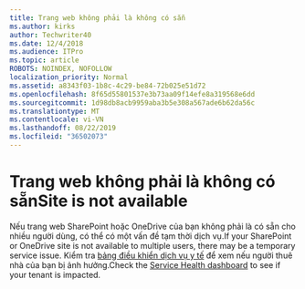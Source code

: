 ```yaml
---
title: Trang web không phải là không có sẵn
ms.author: kirks
author: Techwriter40
ms.date: 12/4/2018
ms.audience: ITPro
ms.topic: article
ROBOTS: NOINDEX, NOFOLLOW
localization_priority: Normal
ms.assetid: a8343f03-1b8c-4c29-be84-72b025e51d72
ms.openlocfilehash: 8f65d55801537e3b73aa09f14efe8a319568e6dd
ms.sourcegitcommit: 1d98db8acb9959aba3b5e308a567ade6b62da56c
ms.translationtype: MT
ms.contentlocale: vi-VN
ms.lasthandoff: 08/22/2019
ms.locfileid: "36502073"
---
```

# <a name="site-is-not-available"></a><span data-ttu-id="f2a2c-102">Trang web không phải là không có sẵn</span><span class="sxs-lookup"><span data-stu-id="f2a2c-102">Site is not available</span></span>

<span data-ttu-id="f2a2c-103">Nếu trang web SharePoint hoặc OneDrive của bạn không phải là có sẵn cho nhiều người dùng, có thể có một vấn đề tạm thời dịch vụ.</span><span class="sxs-lookup"><span data-stu-id="f2a2c-103">If your SharePoint or OneDrive site is not available to multiple users, there may be a temporary service issue.</span></span> <span data-ttu-id="f2a2c-104">Kiểm tra [bảng điều khiển dịch vụ y tế](https://admin.microsoft.com/AdminPortal/Home#/servicehealth) để xem nếu người thuê nhà của bạn bị ảnh hưởng.</span><span class="sxs-lookup"><span data-stu-id="f2a2c-104">Check the [Service Health dashboard](https://admin.microsoft.com/AdminPortal/Home#/servicehealth) to see if your tenant is impacted.</span></span> 
  

